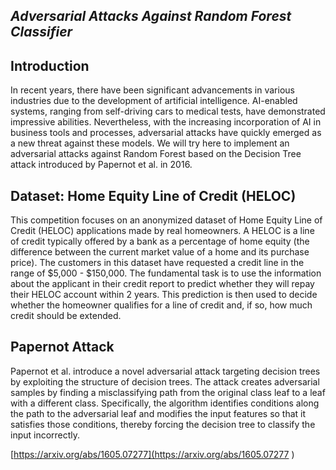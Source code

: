 *Adversarial Attacks Against Random Forest Classifier*
--------------------------------------

**Introduction**
------------------------

In recent years, there have been significant advancements in various industries due to the development of artificial intelligence. AI-enabled systems, ranging from self-driving cars to medical tests, have demonstrated impressive abilities. Nevertheless, with the increasing incorporation of AI in business tools and processes, adversarial attacks have quickly emerged as a new threat against these models. We will try here to implement an adversarial attacks against Random Forest based on the Decision Tree attack introduced by Papernot et al. in 2016.


**Dataset: Home Equity Line of Credit (HELOC)**
----------------

This competition focuses on an anonymized dataset of Home Equity Line of Credit (HELOC) applications made by real homeowners. A HELOC is a line of credit typically offered by a bank as a percentage of home equity (the difference between the current market value of a home and its purchase price). The customers in this dataset have requested a credit line in the range of $5,000 - $150,000. The fundamental task is to use the information about the applicant in their credit report to predict whether they will repay their HELOC account within 2 years. This prediction is then used to decide whether the homeowner qualifies for a line of credit and, if so, how much credit should be extended. 


**Papernot Attack**
-----------------------------

Papernot et al. introduce a novel adversarial attack targeting decision trees by exploiting the structure of decision trees. The attack creates adversarial samples by finding a misclassifying path from the original class leaf to a leaf with a different class. Specifically, the algorithm identifies conditions along the path to the adversarial leaf and modifies the input features so that it satisfies those conditions, thereby forcing the decision tree to classify the input incorrectly.

[https://arxiv.org/abs/1605.07277](https://arxiv.org/abs/1605.07277 )
